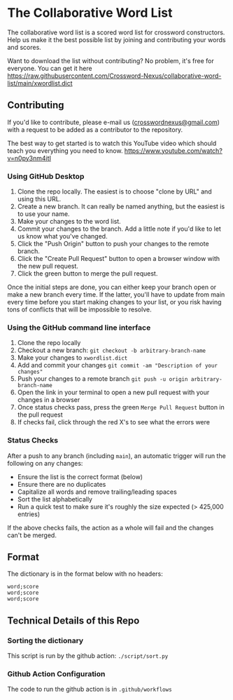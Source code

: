 # The Collaborative Word List

The collaborative word list is a scored word list for crossword constructors.  Help us make it the best possible list by joining and contributing your words and scores.

Want to download the list without contributing?  No problem, it's free for everyone.  You can get it here
https://raw.githubusercontent.com/Crossword-Nexus/collaborative-word-list/main/xwordlist.dict

## Contributing

If you'd like to contribute, please e-mail us (crosswordnexus@gmail.com) with a request to be added as a contributor to the repository.

The best way to get started is to watch this YouTube video which should teach you everything you need to know.
https://www.youtube.com/watch?v=n0py3nm4itI

### Using GitHub Desktop
1. Clone the repo locally.  The easiest is to choose "clone by URL" and using this URL.
2. Create a new branch.  It can really be named anything, but the easiest is to use your name.
3. Make your changes to the word list.
4. Commit your changes to the branch.  Add a little note if you'd like to let us know what you've changed.
5. Click the "Push Origin" button to push your changes to the remote branch.
6. Click the "Create Pull Request" button to open a browser window with the new pull request.
7. Click the green button to merge the pull request.

Once the initial steps are done, you can either keep your branch open or make a new branch every time.  If the latter, you'll have to update from main every time before you start making changes to your list, or you risk having tons of conflicts that will be impossible to resolve.

### Using the GitHub command line interface

1. Clone the repo locally
2. Checkout a new branch: `git checkout -b arbitrary-branch-name`
3. Make your changes to `xwordlist.dict`
4. Add and commit your changes `git commit -am "Description of your changes"`
5. Push your changes to a remote branch `git push -u origin arbitrary-branch-name`
6. Open the link in your terminal to open a new pull request with your changes in a browser
7. Once status checks pass, press the green `Merge Pull Request` button in the pull request
8. If checks fail, click through the red X's to see what the errors were

### Status Checks

After a push to any branch (including `main`), an automatic trigger will run the following on any changes:

* Ensure the list is the correct format (below)
* Ensure there are no duplicates
* Capitalize all words and remove trailing/leading spaces
* Sort the list alphabetically
* Run a quick test to make sure it's roughly the size expected (> 425,000 entries)

If the above checks fails, the action as a whole will fail and the changes can't be merged.

## Format

The dictionary is in the format below with no headers:

```
word;score
word;score
word;score
```

## Technical Details of this Repo

### Sorting the dictionary

This script is run by the github action: `./script/sort.py`

### Github Action Configuration

The code to run the github action is in `.github/workflows`
